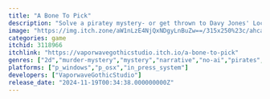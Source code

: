 ```yaml
---
title: "A Bone To Pick"
description: "Solve a piratey mystery- or get thrown to Davy Jones' Locker!"
image: "https://img.itch.zone/aW1nLzE4NjQxNDgyLnBuZw==/315x250%23c/ahca5i.png"
categories: game
itchid: 3118966
itchlink: "https://vaporwavegothicstudio.itch.io/a-bone-to-pick"
genres: ["2d","murder-mystery","mystery","narrative","no-ai","pirates","pixel-art","retro","rpg","rpgmaker","short"]
platforms: ["p_windows","p_osx","in_press_system"]
developers: ["VaporwaveGothicStudio"]
release_date: "2024-11-19T00:34:38.000000000Z"
---
```


